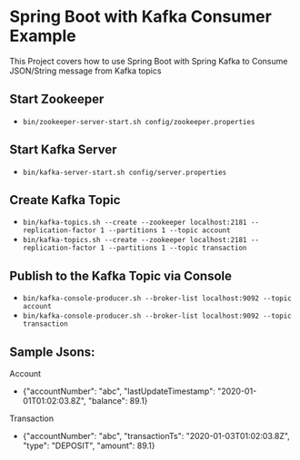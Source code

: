 # Spring Boot with Kafka Consumer Example

This Project covers how to use Spring Boot with Spring Kafka to Consume JSON/String message from Kafka topics
## Start Zookeeper
- `bin/zookeeper-server-start.sh config/zookeeper.properties`

## Start Kafka Server
- `bin/kafka-server-start.sh config/server.properties`

## Create Kafka Topic
- `bin/kafka-topics.sh --create --zookeeper localhost:2181 --replication-factor 1 --partitions 1 --topic account`
- `bin/kafka-topics.sh --create --zookeeper localhost:2181 --replication-factor 1 --partitions 1 --topic transaction`

## Publish to the Kafka Topic via Console
- `bin/kafka-console-producer.sh --broker-list localhost:9092 --topic account`
- `bin/kafka-console-producer.sh --broker-list localhost:9092 --topic transaction`

## Sample Jsons:
Account
-  {"accountNumber": "abc", "lastUpdateTimestamp": "2020-01-01T01:02:03.8Z", "balance": 89.1}

Transaction
- {"accountNumber": "abc", "transactionTs": "2020-01-03T01:02:03.8Z", "type": "DEPOSIT", "amount": 89.1}
